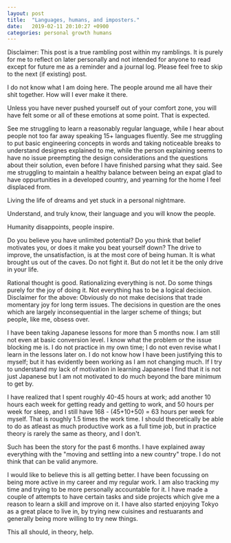 ```yaml
---
layout: post
title:  "Languages, humans, and imposters."
date:   2019-02-11 20:10:27 +0900
categories: personal growth humans
---
```


Disclaimer: This post is a true rambling post within my ramblings. It is purely for me to reflect on later personally and not intended for anyone to read except for future me as a reminder and a journal log. Please feel free to skip to the next (if existing) post.

I do not know what I am doing here. The people around me all have their shit together. How will I ever make it there.

Unless you have never pushed yourself out of your comfort zone, you will have felt some or all of these emotions at some point. That is expected. 

See me struggling to learn a reasonably regular language, while I hear about people not too far away speaking 15+ languages fluently. See me struggling to put basic engineering concepts in words and taking noticeable breaks to understand designes explained to me, while the person explaining seems to have no issue preempting the design considerations and the questions about their solution, even before I have finished parsing what they said. See me struggling to maintain a healthy balance between being an expat glad to have oppurtunities in a developed country, and yearning for the home I feel displaced from. 

Living the life of dreams and yet stuck in a personal nightmare.

Understand, and truly know, their language and you will know the people. 

Humanity disappoints, people inspire. 

Do you believe you have unlimited potential? Do you think that belief motivates you, or does it make you beat yourself down? The drive to improve, the unsatisfaction, is at the most core of being human. It is what brought us out of the caves. Do not fight it. But do not let it be the only drive in your life. 

Rational thought is good. Rationalizing everything is not. Do some things purely for the joy of doing it. Not everything has to be a logical decision. 
Disclaimer for the above: Obviously do not make decisions that trade momentary joy for long term issues. The decisions in question are the ones which are largely inconsequential in the larger scheme of things; but people, like me, obsess over.

I have been taking Japanese lessons for more than 5 months now. I am still not even at basic conversion level. I know what the problem or the issue blocking me is. I do not practice in my own time; I do not even revise what I learn in the lessons later on. I do not know how I have been justifying this to myself; but it has evidently been working as I am not changing much. If I try to understand my lack of motivation in learning Japanese I find that it is not just Japanese but I am not motivated to do much beyond the bare minimum to get by.

I have realized that I spent roughly 40-45 hours at work; add another 10 hours each week for getting ready and getting to work, and 50 hours per week for sleep, and I still have 168 - (45+10+50) = 63 hours per week for myself. That is roughly 1.5 times the work time. I should theoretically be able to do as atleast as much productive work as a full time job, but in practice theory is rarely the same as theory, and I don't.   

Such has been the story for the past 6 months. I have explained away everything with the "moving and settling into a new country" trope. I do not think that can be valid anymore. 

I would like to believe this is all getting better. I have been focussing on being more active in my career and my regular work. I am also tracking my time and trying to be more personally accountable for it. I have made a couple of attempts to have certain tasks and side projects which give me a reason to learn a skill and improve on it. I have also started enjoying Tokyo as a great place to live in, by trying new cuisines and restuarants and generally being more willing to try new things. 

This all should, in theory, help.